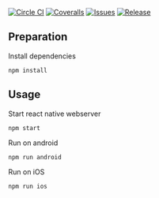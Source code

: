 [![Circle CI](https://img.shields.io/circleci/project/github/andyrichardson/project-cycle/master.svg)](https://circleci.com/gh/andyrichardson/project-cycle)
[![Coveralls](https://img.shields.io/coveralls/github/andyrichardson/project-cycle/master.svg)](https://coveralls.io/github/andyrichardson/project-cycle)
[![Issues](https://img.shields.io/github/issues/andyrichardson/project-cycle.svg)](https://github.com/andyrichardson/project-cycle/issues)
[![Release](https://img.shields.io/github/release/arichardson/project-cycle.svg)](https://github.com/andyrichardson/project-cycle/releases)

## Preparation

Install dependencies

    npm install

## Usage

Start react native webserver

    npm start

Run on android

    npm run android

Run on iOS

    npm run ios
